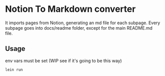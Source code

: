 # Notion To Markdown converter

It imports pages from Notion, generating an md file for each subpage.
Every subpage goes into docs/readme folder, except for the main README.md file.

## Usage 

env vars must be set (WIP see if it's going to be this way)

``` bash
lein run
```

